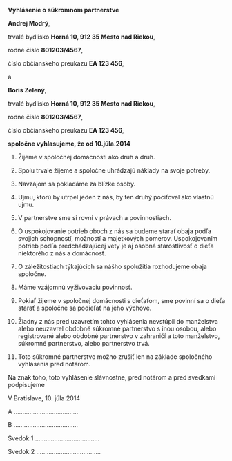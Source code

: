 **Vyhlásenie o súkromnom partnerstve**

**Andrej Modrý**,

trvalé bydlisko **Horná  10, 912 35 Mesto nad Riekou**,

rodné číslo **801203/4567**,

číslo občianskeho preukazu **EA 123 456**,

a

**Boris Zelený**,

trvalé bydlisko **Horná  10, 912 35 Mesto nad Riekou**,

rodné číslo **801203/4567**,

číslo občianskeho preukazu **EA 123 456**,

**spoločne vyhlasujeme, že od 10.júla.2014**

1. Žijeme v spoločnej domácnosti ako druh a druh.

2. Spolu trvale žijeme a spoločne uhrádzajú náklady na svoje potreby.

3. Navzájom sa pokladáme za blízke osoby.

4. Ujmu, ktorú by utrpel jeden z nás, by ten druhý pociťoval ako vlastnú ujmu.

5. V partnerstve sme si rovní v právach a povinnostiach.

6. O uspokojovanie potrieb oboch z nás sa budeme starať obaja podľa svojich schopností, možností a majetkových pomerov. Uspokojovaním potrieb podľa predchádzajúcej vety je aj osobná starostlivosť o dieťa niektorého z nás a domácnosť.

7. O záležitostiach týkajúcich sa nášho spolužitia rozhodujeme obaja spoločne.

8. Máme vzájomnú vyživovaciu povinnosť.

9. Pokiaľ žijeme v spoločnej domácnosti s dieťaťom, sme povinní sa o dieťa starať a spoločne sa podieľať na jeho výchove. 

10. Žiadny z nás pred uzavretím tohto vyhlásenia nevstúpil do manželstva alebo neuzavrel obdobné súkromné partnerstvo s inou osobou, alebo registrované alebo obdobné partnerstvo v zahraničí a toto manželstvo, súkromné partnerstvo, alebo partnerstvo trvá.

11. Toto súkromné partnerstvo možno zrušiť len na základe spoločného vyhlásenia pred notárom.

Na znak toho, toto vyhlásenie slávnostne, pred notárom a pred svedkami podpisujeme

V Bratislave, 10. júla 2014  

A .....................................

B .....................................

Svedok 1  .....................................

Svedok 2  .....................................

